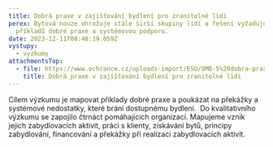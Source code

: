 ```yaml
---
title: Dobrá praxe v zajišťování bydlení pro zranitelné lidi
perex: Bytová nouze ohrožuje stále širší skupiny lidí a řešení vyžaduje sdílení
  příkladů dobré praxe a systémovou podporu.
date: 2023-12-11T08:48:19.059Z
vystupy:
  - vyzkumy
attachmentsTop:
  - file: https://www.ochrance.cz/uploads-import/ESO/OMB-5%20dobra-praxe_CZ_online%2005-24-1.pdf
    title: Dobrá praxe v zajišťování bydlení pro zranitelné lidi
---
```

<p>Cílem výzkumu je mapovat příklady dobré praxe a poukázat na překážky a systémové nedostatky, které brání dostupnému bydlení. &nbsp;Do kvalitativního výzkumu se zapojilo čtrnáct pomáhajících organizací. Mapujeme vznik jejich zabydlovacích aktivit, práci s&nbsp;klienty,&nbsp;získávání bytů, principy zabydlování, financování a&nbsp;překážky při realizaci zabydlovacích aktivit.</p>
